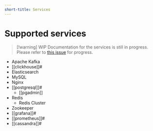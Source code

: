 ```yaml
---
short-title: Services
---
```


# Supported services

>[!warning] WIP
> Documentation for the services is still in progress. Please refer to [this issue][gh] for progress.

- Apache Kafka
- [[clickhouse]]#
- Elasticsearch
- MySQL
- Nginx
- [[postgresql]]#
  - [[pgadmin]]
- Redis
  - Redis Cluster
- Zookeeper
- [[grafana]]#
- [[prometheus]]#
- [[cassandra]]#

[gh]: https://github.com/juspay/services-flake/issues/132
